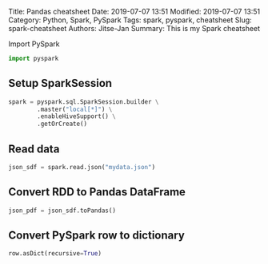 Title: Pandas cheatsheet
Date: 2019-07-07 13:51
Modified: 2019-07-07 13:51
Category: Python, Spark, PySpark
Tags: spark, pyspark, cheatsheet
Slug: spark-cheatsheet
Authors: Jitse-Jan
Summary: This is my Spark cheatsheet

Import PySpark

```python
import pyspark
```

## Setup SparkSession

```python
spark = pyspark.sql.SparkSession.builder \
        .master("local[*]") \
        .enableHiveSupport() \
        .getOrCreate()

```

## Read data

```python
json_sdf = spark.read.json("mydata.json")


```


## Convert RDD to Pandas DataFrame

```python
json_pdf = json_sdf.toPandas()
```


## Convert PySpark row to dictionary

```python
row.asDict(recursive=True)
```